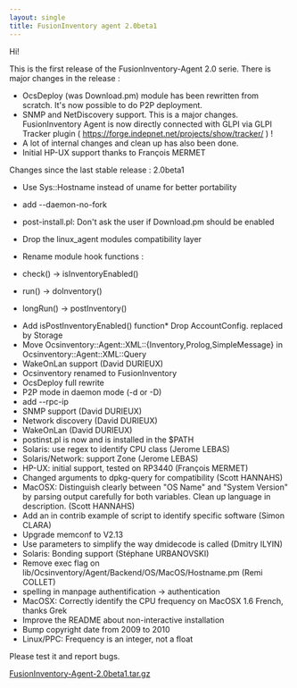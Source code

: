 ```yaml
---
layout: single
title: FusionInventory agent 2.0beta1
---
```


Hi!

This is the first release of the FusionInventory-Agent 2.0 serie. There is major changes in the release :

*  OcsDeploy (was Download.pm) module has been rewritten from scratch. It's now possible to do P2P deployment.
* SNMP and NetDiscovery support. This is a major changes. FusionInventory Agent is now directly connected with GLPI via GLPI Tracker plugin ( <a rel="nofollow" href="https://forge.indepnet.net/projects/show/tracker/">https://forge.indepnet.net/projects/show/tracker/</a> ) !
* A lot of internal changes and clean up has also been done.
* Initial HP-UX support thanks to François MERMET



Changes since the last stable release : 2.0beta1

*  Use Sys::Hostname instead of uname for better portability
* add --daemon-no-fork
* post-install.pl: Don't ask the user if Download.pm should be enabled
* Drop the linux_agent modules compatibility layer
* Rename module hook functions :

* check()    → isInventoryEnabled()
* run()      → doInventory()
* longRun()  → postInventory()



</li>



* Add isPostInventoryEnabled() function* Drop AccountConfig. replaced by Storage
* Move Ocsinventory::Agent::XML::{Inventory,Prolog,SimpleMessage} in Ocsinventory::Agent::XML::Query
* WakeOnLan support (David DURIEUX)
* Ocsinventory renamed to FusionInventory
* OcsDeploy full rewrite
* P2P mode in daemon mode (-d or -D)
* add --rpc-ip
* SNMP support (David DURIEUX)
* Network discovery (David DURIEUX)
* WakeOnLan (David DURIEUX)
* postinst.pl is now and is installed in the $PATH
* Solaris: use regex to identify CPU class (Jerome LEBAS)
* Solaris/Network: support Zone (Jerome LEBAS)
* HP-UX: initial support, tested on RP3440 (François MERMET)
* Changed arguments to dpkg-query for compatibility (Scott HANNAHS)
* MacOSX: Distinguish clearly between "OS Name" and "System Version" by parsing output carefully for both variables. Clean up language in description. (Scott HANNAHS)
* Add an in contrib example of script to identify specific software (Simon CLARA)
* Upgrade memconf to V2.13
* Use parameters to simplify the way dmidecode is called (Dmitry ILYIN)
* Solaris: Bonding support (Stéphane URBANOVSKI)
* Remove exec flag on lib/Ocsinventory/Agent/Backend/OS/MacOS/Hostname.pm (Remi COLLET)
* spelling in manpage authentification → authentication
* MacOSX: Correctly identify the CPU frequency on MacOSX 1.6 French, thanks Grek
* Improve the README about non-interactive installation
* Bump copyright date from 2009 to 2010
* Linux/PPC: Frequency is an integer, not a float



Please test it and report bugs.

<a rel="nofollow" href="http://forge.fusioninventory.org/attachments/download/5/FusionInventory-Agent-2.0beta1.tar.gz">FusionInventory-Agent-2.0beta1.tar.gz</a><!--more-->
